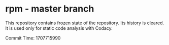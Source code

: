 # rpm - master branch

This repository contains frozen state of the repository.
Its history is cleared. It is used only for static code
analysis with Codacy.

Commit Time: 1707715990